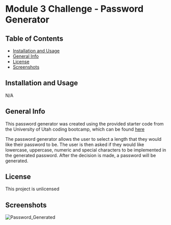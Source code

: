 # Module 3 Challenge - Password Generator

## Table of Contents
- [Installation and Usage](#installation-and-usage)
- [General Info](#general-info)
- [License](#license)
- [Screenshots](#screenshots)

## Installation and Usage
N/A


## General Info
This password generator was created using the provided starter code from the University of Utah coding bootcamp, which can be found [here](https://github.com/coding-boot-camp/friendly-parakeet)

The password generator allows the user to select a length that they would like their password to be. The user is then asked if they would like lowercase, uppercase, numeric and special characters to be implemented in the generated password. After the decision is made, a password will be generated.

## License
This project is unlicensed

## Screenshots
![Password_Generated](https://github.com/Buk1li/module-3-password-generator/assets/153480227/dcdaa2d3-e381-44f7-8f6c-0bb94e88c990)
